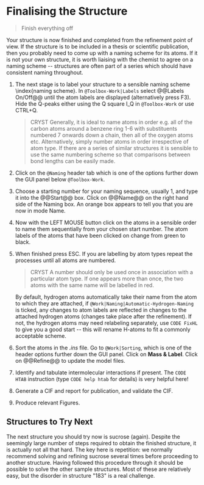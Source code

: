 # Finalising the Structure
> Finish everything off

Your structure is now finished and completed from the refinement point of view. If the structure is to be included in a thesis or scientific publication, then you probably need to come up with a naming scheme for its atoms. If it is not your own structure, it is worth liaising with the chemist to agree on a naming scheme -- structures are often part of a series which should have consistent naming throughout.

1. The next stage is to label your structure to a sensible naming scheme \index{naming scheme}. In `@Toolbox-Work|Labels` select @@Labels On/Off@@ until the atom labels are displayed (alternatively press F3). Hide the Q-peaks either using the Q square I_Q in `@Toolbox-Work` or use CTRL+Q.

    >CRYST Generally,  it is ideal to name atoms in order e.g. all of the carbon atoms around a benzene ring 1-6 with substituents numbered 7 onwards down a chain, then all of the oxygen atoms etc. Alternatively, simply number atoms in order irrespective of atom type. If there are a series of similar structures it is sensible to use the same numbering scheme so that comparisons between bond lengths can be easily made.

2. Click on the `@Naming` header tab which is one of the options further down the GUI panel below `@Toolbox-Work`.
3. Choose a starting number for your naming sequence, usually 1, and type it into the @@Start@@ box. Click on @@Name@@ on the right hand side of the Naming box. An orange box appears to tell you that you are now in mode Name.
4. Now with the LEFT MOUSE button click on the atoms in a sensible order to name them sequentially from your chosen start number. The atom labels of the atoms that have been clicked on change from green to black.
5. When finished press ESC. If you are labelling by atom types repeat the processes until all atoms are numbered.

    >CRYST A number should only be used once in association with a particular atom type. If one appears more than once, the two atoms with the same name will be labelled in red.

    By default, hydrogen atoms automatically take their name from the atom to which they are attached, if `@Work|Naming|Automatic-Hydrogen-Naming` is ticked, any changes to atom labels are reflected in changes to the attached hydrogen atoms (changes take place after the refinement). If not, the hydrogen atoms may need relabeling separately, use `CODE FixHL` to give you a good start -- this will rename H-atoms to fit a commonly acceptable scheme.
6.  Sort the atoms in the *.ins* file. Go to `@Work|Sorting`, which is one of the header options further down the GUI panel. Click on **Mass & Label**. Click on @@Refine@@ to update the model files.
7. Identify and tabulate intermolecular interactions if present. The `CODE HTAB` instruction (type `CODE help htab` for details) is very helpful here!
8. Generate a CIF and report for publication, and validate the CIF.
9. Produce relevant Figures.

## Structures to Try Next
The next structure you should try now is sucrose (again). Despite the seemingly large number of steps required to obtain the finished structure, it is actually not all that hard. The key here is repetition: we normally recommend solving and refining sucrose several times before proceeding to another structure.
Having followed this procedure through it should be possible to solve the other sample structures. Most of these are relatively easy, but the disorder in structure "183" is a real challenge.
